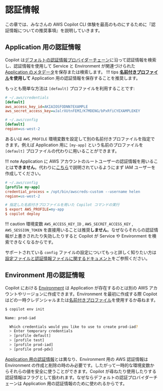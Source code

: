 # 認証情報

この章では、みなさんの AWS Copilot CLI 体験を最高のものにするために『認証情報についての推奨事項』を説明していきます。

## Application 用の認証情報

Copilot は[デフォルトの認証情報プロバイダーチェーン](https://docs.aws.amazon.com/ja_jp/sdk-for-go/v1/developer-guide/configuring-sdk.html#specifying-credentials)に沿って認証情報を検索し、認証情報を使用して Service と Environment が関連づけられた [Application のメタデータ](concepts/applications.ja.md)を保存または検索します。
!!! tips
    **[名前付きプロファイル](https://docs.aws.amazon.com/ja_jp/cli/latest/userguide/cli-configure-profiles.html)を使用して** Application 用の認証情報を保存することを推奨します。

もっとも簡単な方法は `[default]` プロファイルを利用することです:

```ini
# ~/.aws/credentials
[default]
aws_access_key_id=AKIAIOSFODNN7EXAMPLE
aws_secret_access_key=wJalrXUtnFEMI/K7MDENG/bPxRfiCYEXAMPLEKEY

# ~/.aws/config
[default]
region=us-west-2
```

あるいは `AWS_PROFILE` 環境変数を設定して別の名前付きプロファイルを指定できます。例えば Application 用に `[my-app]` という名前のプロファイルを `[default]` プロファイルの代わりに用いることができます。

!!! note
    Application に AWS アカウントのルートユーザーの認証情報を用いることは**できません**。代わりに[こちら](https://docs.aws.amazon.com/ja_jp/IAM/latest/UserGuide/id_root-user.html)で説明されているようにまず IAM ユーザーを作成してください。

```ini
# ~/.aws/config
[profile my-app]
credential_process = /opt/bin/awscreds-custom --username helen
region=us-west-2

# 指定した名前付きプロファイルを用いた Copilot コマンドの実行
$ export AWS_PROFILE=my-app
$ copilot deploy
```

!!! caution
    環境変数 `AWS_ACCESS_KEY_ID` , `AWS_SECRET_ACCESS_KEY` , `AWS_SESSION_TOKEN` を直接用いることは推奨**しません**。なぜならそれらの認証情報が上書きされたり失効したりすると Copilot が Service や Environment を検索できなくなるからです。

サポートされている `config` ファイルの設定についてもっと詳しく知りたい方は[設定ファイルと認証情報ファイルに関するドキュメント](https://docs.aws.amazon.com/ja_jp/cli/latest/userguide/cli-configure-files.html#cli-configure-files-settings)をご参照ください。

## Environment 用の認証情報

Copilot における [Environment](concepts/environments.ja.md) は Application が存在するのとは別の AWS アカウントやリージョンに作成できます。Environment を最初に作成する際 Copilot はどの一時クレデンシャルまたは[名前付きプロファイル](https://docs.aws.amazon.com/ja_jp/cli/latest/userguide/cli-configure-profiles.html)を使用するか尋ねます。

```bash
$ copilot env init

Name: prod-iad

  Which credentials would you like to use to create prod-iad?
  > Enter temporary credentials
  > [profile default]
  > [profile test]
  > [profile prod-iad]
  > [profile prod-pdx]
```

[Application 用の認証情報](#application-用の認証情報)とは異なり、Environment 用の AWS 認証情報は Environment の作成と削除の時のみ必要です。したがって一時的な環境変数からそれらの値を安全に使うことができます。Copilot が尋ねたり使用したりする認証情報はフラグとして扱われます。なぜならデフォルトの認証プロバイダーチェーンは Application 用の認証情報のために使われるからです。
